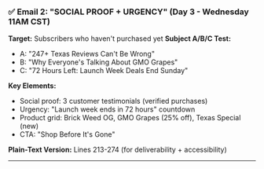 ### ✅ **Email 2: "SOCIAL PROOF + URGENCY" (Day 3 - Wednesday 11AM CST)**

**Target:** Subscribers who haven't purchased yet
**Subject A/B/C Test:**

- A: "247+ Texas Reviews Can't Be Wrong"
- B: "Why Everyone's Talking About GMO Grapes"
- C: "72 Hours Left: Launch Week Deals End Sunday"

**Key Elements:**

- Social proof: 3 customer testimonials (verified purchases)
- Urgency: "Launch week ends in 72 hours" countdown
- Product grid: Brick Weed OG, GMO Grapes (25% off), Texas Special (new)
- CTA: "Shop Before It's Gone"

**Plain-Text Version:** Lines 213-274 (for deliverability + accessibility)

---
